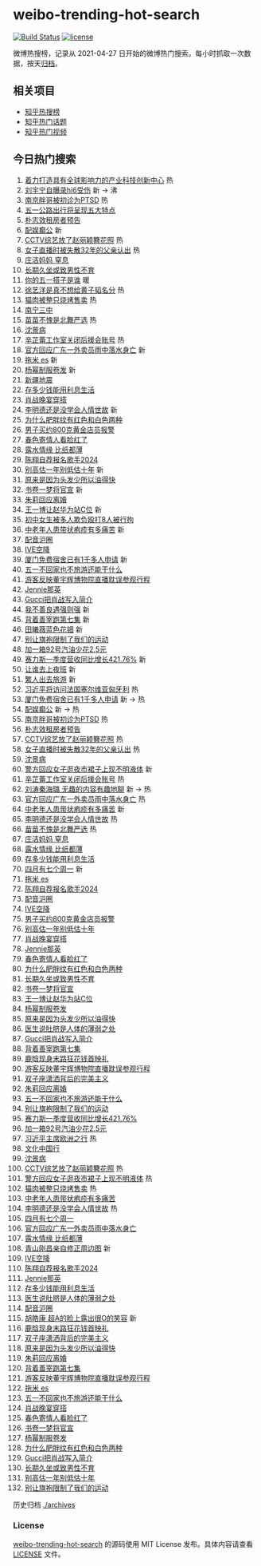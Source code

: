 # weibo-trending-hot-search

[![Build Status](https://github.com/justjavac/weibo-trending-hot-search/workflows/ci/badge.svg?branch=master)](https://github.com/justjavac/weibo-trending-hot-search/actions)
[![license](https://img.shields.io/github/license/justjavac/weibo-trending-hot-search)](https://github.com/justjavac/weibo-trending-hot-search/blob/master/LICENSE)

微博热搜榜，记录从 2021-04-27
日开始的微博热门搜索。每小时抓取一次数据，按天[归档](./archives)。

## 相关项目

- [知乎热搜榜](https://github.com/justjavac/zhihu-trending-top-search)
- [知乎热门话题](https://github.com/justjavac/zhihu-trending-hot-questions)
- [知乎热门视频](https://github.com/justjavac/zhihu-trending-hot-video)

## 今日热门搜索

<!-- BEGIN -->
<!-- 最后更新时间 Tue Apr 30 2024 02:17:13 GMT+0800 (China Standard Time) -->

1. [着力打造具有全球影响力的产业科技创新中心](https://s.weibo.com//weibo?q=%23%E7%9D%80%E5%8A%9B%E6%89%93%E9%80%A0%E5%85%B7%E6%9C%89%E5%85%A8%E7%90%83%E5%BD%B1%E5%93%8D%E5%8A%9B%E7%9A%84%E4%BA%A7%E4%B8%9A%E7%A7%91%E6%8A%80%E5%88%9B%E6%96%B0%E4%B8%AD%E5%BF%83%23&Refer=new_time)
   热
1. [刘宇宁自曝录hi6受伤](https://s.weibo.com//weibo?q=%23%E5%88%98%E5%AE%87%E5%AE%81%E8%87%AA%E6%9B%9D%E5%BD%95hi6%E5%8F%97%E4%BC%A4%23&t=31&band_rank=1&Refer=top)
   新 -> 沸
1. [南京胖哥被初诊为PTSD](https://s.weibo.com//weibo?q=%23%E5%8D%97%E4%BA%AC%E8%83%96%E5%93%A5%E8%A2%AB%E5%88%9D%E8%AF%8A%E4%B8%BAPTSD%23&t=31&band_rank=2&Refer=top)
   热
1. [五一公路出行将呈现五大特点](https://s.weibo.com//weibo?q=%23%E4%BA%94%E4%B8%80%E5%85%AC%E8%B7%AF%E5%87%BA%E8%A1%8C%E5%B0%86%E5%91%88%E7%8E%B0%E4%BA%94%E5%A4%A7%E7%89%B9%E7%82%B9%23&t=31&band_rank=3&Refer=top)
1. [朴志效租房者预告](https://s.weibo.com//weibo?q=%E6%9C%B4%E5%BF%97%E6%95%88%E7%A7%9F%E6%88%BF%E8%80%85%E9%A2%84%E5%91%8A&t=31&band_rank=4&Refer=top)
1. [配娱癫公](https://s.weibo.com//weibo?q=%E9%85%8D%E5%A8%B1%E7%99%AB%E5%85%AC&t=31&band_rank=5&Refer=top)
   新
1. [CCTV综艺放了赵丽颖簪花照](https://s.weibo.com//weibo?q=%23CCTV%E7%BB%BC%E8%89%BA%E6%94%BE%E4%BA%86%E8%B5%B5%E4%B8%BD%E9%A2%96%E7%B0%AA%E8%8A%B1%E7%85%A7%23&t=31&band_rank=6&Refer=top)
   热
1. [女子直播时被失散32年的父亲认出](https://s.weibo.com//weibo?q=%23%E5%A5%B3%E5%AD%90%E7%9B%B4%E6%92%AD%E6%97%B6%E8%A2%AB%E5%A4%B1%E6%95%A332%E5%B9%B4%E7%9A%84%E7%88%B6%E4%BA%B2%E8%AE%A4%E5%87%BA%23&t=31&band_rank=7&Refer=top)
   热
1. [庄洁妈妈 窒息](https://s.weibo.com//weibo?q=%E5%BA%84%E6%B4%81%E5%A6%88%E5%A6%88%20%E7%AA%92%E6%81%AF&t=31&band_rank=8&Refer=top)
1. [长期久坐或致男性不育](https://s.weibo.com//weibo?q=%23%E9%95%BF%E6%9C%9F%E4%B9%85%E5%9D%90%E6%88%96%E8%87%B4%E7%94%B7%E6%80%A7%E4%B8%8D%E8%82%B2%23&t=31&band_rank=9&Refer=top)
1. [你的五一搭子是谁](https://s.weibo.com//weibo?q=%23%E4%BD%A0%E7%9A%84%E4%BA%94%E4%B8%80%E6%90%AD%E5%AD%90%E6%98%AF%E8%B0%81%23&t=31&band_rank=10&Refer=top)
   暖
1. [徐艺洋是真不想给黄子韬名分](https://s.weibo.com//weibo?q=%E5%BE%90%E8%89%BA%E6%B4%8B%E6%98%AF%E7%9C%9F%E4%B8%8D%E6%83%B3%E7%BB%99%E9%BB%84%E5%AD%90%E9%9F%AC%E5%90%8D%E5%88%86&t=31&band_rank=11&Refer=top)
   热
1. [猫肉被整只烧烤售卖](https://s.weibo.com//weibo?q=%23%E7%8C%AB%E8%82%89%E8%A2%AB%E6%95%B4%E5%8F%AA%E7%83%A7%E7%83%A4%E5%94%AE%E5%8D%96%23&t=31&band_rank=12&Refer=top)
   热
1. [南宁三中](https://s.weibo.com//weibo?q=%E5%8D%97%E5%AE%81%E4%B8%89%E4%B8%AD&t=31&band_rank=13&Refer=top)
1. [苗苗不愧是北舞严选](https://s.weibo.com//weibo?q=%23%E8%8B%97%E8%8B%97%E4%B8%8D%E6%84%A7%E6%98%AF%E5%8C%97%E8%88%9E%E4%B8%A5%E9%80%89%23&t=31&band_rank=14&Refer=top)
   热
1. [沈景病](https://s.weibo.com//weibo?q=%E6%B2%88%E6%99%AF%E7%97%85&t=31&band_rank=15&Refer=top)
1. [辛芷蕾工作室关闭后援会账号](https://s.weibo.com//weibo?q=%23%E8%BE%9B%E8%8A%B7%E8%95%BE%E5%B7%A5%E4%BD%9C%E5%AE%A4%E5%85%B3%E9%97%AD%E5%90%8E%E6%8F%B4%E4%BC%9A%E8%B4%A6%E5%8F%B7%23&t=31&band_rank=16&Refer=top)
   热
1. [官方回应广东一外卖员雨中落水身亡](https://s.weibo.com//weibo?q=%23%E5%AE%98%E6%96%B9%E5%9B%9E%E5%BA%94%E5%B9%BF%E4%B8%9C%E4%B8%80%E5%A4%96%E5%8D%96%E5%91%98%E9%9B%A8%E4%B8%AD%E8%90%BD%E6%B0%B4%E8%BA%AB%E4%BA%A1%23&t=31&band_rank=17&Refer=top)
   新
1. [拖米 es](https://s.weibo.com//weibo?q=%E6%8B%96%E7%B1%B3%20es&t=31&band_rank=18&Refer=top)
   新
1. [杨幂制服卷发](https://s.weibo.com//weibo?q=%23%E6%9D%A8%E5%B9%82%E5%88%B6%E6%9C%8D%E5%8D%B7%E5%8F%91%23&t=31&band_rank=19&Refer=top)
   新
1. [新疆地震](https://s.weibo.com//weibo?q=%E6%96%B0%E7%96%86%E5%9C%B0%E9%9C%87&t=31&band_rank=20&Refer=top)
1. [存多少钱能用利息生活](https://s.weibo.com//weibo?q=%23%E5%AD%98%E5%A4%9A%E5%B0%91%E9%92%B1%E8%83%BD%E7%94%A8%E5%88%A9%E6%81%AF%E7%94%9F%E6%B4%BB%23&t=31&band_rank=21&Refer=top)
1. [肖战晚宴穿搭](https://s.weibo.com//weibo?q=%23%E8%82%96%E6%88%98%E6%99%9A%E5%AE%B4%E7%A9%BF%E6%90%AD%23&t=31&band_rank=22&Refer=top)
1. [李明德还是没学会人情世故](https://s.weibo.com//weibo?q=%23%E6%9D%8E%E6%98%8E%E5%BE%B7%E8%BF%98%E6%98%AF%E6%B2%A1%E5%AD%A6%E4%BC%9A%E4%BA%BA%E6%83%85%E4%B8%96%E6%95%85%23&t=31&band_rank=23&Refer=top)
   新
1. [为什么肥胖纹有红色和白色两种](https://s.weibo.com//weibo?q=%23%E4%B8%BA%E4%BB%80%E4%B9%88%E8%82%A5%E8%83%96%E7%BA%B9%E6%9C%89%E7%BA%A2%E8%89%B2%E5%92%8C%E7%99%BD%E8%89%B2%E4%B8%A4%E7%A7%8D%23&t=31&band_rank=24&Refer=top)
1. [男子买约800克黄金店员报警](https://s.weibo.com//weibo?q=%23%E7%94%B7%E5%AD%90%E4%B9%B0%E7%BA%A6800%E5%85%8B%E9%BB%84%E9%87%91%E5%BA%97%E5%91%98%E6%8A%A5%E8%AD%A6%23&t=31&band_rank=25&Refer=top)
1. [春色寄情人看脸红了](https://s.weibo.com//weibo?q=%23%E6%98%A5%E8%89%B2%E5%AF%84%E6%83%85%E4%BA%BA%E7%9C%8B%E8%84%B8%E7%BA%A2%E4%BA%86%23&t=31&band_rank=26&Refer=top)
1. [露水情缘 比纸都薄](https://s.weibo.com//weibo?q=%E9%9C%B2%E6%B0%B4%E6%83%85%E7%BC%98%20%E6%AF%94%E7%BA%B8%E9%83%BD%E8%96%84&t=31&band_rank=27&Refer=top)
1. [陈翔自荐报名歌手2024](https://s.weibo.com//weibo?q=%23%E9%99%88%E7%BF%94%E8%87%AA%E8%8D%90%E6%8A%A5%E5%90%8D%E6%AD%8C%E6%89%8B2024%23&t=31&band_rank=28&Refer=top)
1. [别高估一年别低估十年](https://s.weibo.com//weibo?q=%E5%88%AB%E9%AB%98%E4%BC%B0%E4%B8%80%E5%B9%B4%E5%88%AB%E4%BD%8E%E4%BC%B0%E5%8D%81%E5%B9%B4&t=31&band_rank=29&Refer=top)
   新
1. [原来是因为头发少所以油得快](https://s.weibo.com//weibo?q=%23%E5%8E%9F%E6%9D%A5%E6%98%AF%E5%9B%A0%E4%B8%BA%E5%A4%B4%E5%8F%91%E5%B0%91%E6%89%80%E4%BB%A5%E6%B2%B9%E5%BE%97%E5%BF%AB%23&t=31&band_rank=30&Refer=top)
1. [书卷一梦将官宣](https://s.weibo.com//weibo?q=%23%E4%B9%A6%E5%8D%B7%E4%B8%80%E6%A2%A6%E5%B0%86%E5%AE%98%E5%AE%A3%23&t=31&band_rank=31&Refer=top)
   新
1. [朱莉回应离婚](https://s.weibo.com//weibo?q=%23%E6%9C%B1%E8%8E%89%E5%9B%9E%E5%BA%94%E7%A6%BB%E5%A9%9A%23&t=31&band_rank=32&Refer=top)
1. [王一博让赵华为站C位](https://s.weibo.com//weibo?q=%23%E7%8E%8B%E4%B8%80%E5%8D%9A%E8%AE%A9%E8%B5%B5%E5%8D%8E%E4%B8%BA%E7%AB%99C%E4%BD%8D%23&t=31&band_rank=33&Refer=top)
   新
1. [初中女生被多人欺负殴打8人被行拘](https://s.weibo.com//weibo?q=%23%E5%88%9D%E4%B8%AD%E5%A5%B3%E7%94%9F%E8%A2%AB%E5%A4%9A%E4%BA%BA%E6%AC%BA%E8%B4%9F%E6%AE%B4%E6%89%938%E4%BA%BA%E8%A2%AB%E8%A1%8C%E6%8B%98%23&t=31&band_rank=34&Refer=top)
1. [中老年人患带状疱疹有多痛苦](https://s.weibo.com//weibo?q=%23%E4%B8%AD%E8%80%81%E5%B9%B4%E4%BA%BA%E6%82%A3%E5%B8%A6%E7%8A%B6%E7%96%B1%E7%96%B9%E6%9C%89%E5%A4%9A%E7%97%9B%E8%8B%A6%23&t=31&band_rank=35&Refer=top)
   新
1. [配音沪圈](https://s.weibo.com//weibo?q=%E9%85%8D%E9%9F%B3%E6%B2%AA%E5%9C%88&t=31&band_rank=36&Refer=top)
1. [IVE空降](https://s.weibo.com//weibo?q=IVE%E7%A9%BA%E9%99%8D&t=31&band_rank=37&Refer=top)
1. [厦门免费宿舍已有1千多人申请](https://s.weibo.com//weibo?q=%23%E5%8E%A6%E9%97%A8%E5%85%8D%E8%B4%B9%E5%AE%BF%E8%88%8D%E5%B7%B2%E6%9C%891%E5%8D%83%E5%A4%9A%E4%BA%BA%E7%94%B3%E8%AF%B7%23&t=31&band_rank=38&Refer=top)
   新
1. [五一不回家也不旅游还能干什么](https://s.weibo.com//weibo?q=%23%E4%BA%94%E4%B8%80%E4%B8%8D%E5%9B%9E%E5%AE%B6%E4%B9%9F%E4%B8%8D%E6%97%85%E6%B8%B8%E8%BF%98%E8%83%BD%E5%B9%B2%E4%BB%80%E4%B9%88%23&t=31&band_rank=39&Refer=top)
1. [游客反映董宇辉博物院直播耽误参观行程](https://s.weibo.com//weibo?q=%23%E6%B8%B8%E5%AE%A2%E5%8F%8D%E6%98%A0%E8%91%A3%E5%AE%87%E8%BE%89%E5%8D%9A%E7%89%A9%E9%99%A2%E7%9B%B4%E6%92%AD%E8%80%BD%E8%AF%AF%E5%8F%82%E8%A7%82%E8%A1%8C%E7%A8%8B%23&t=31&band_rank=40&Refer=top)
1. [Jennie那英](https://s.weibo.com//weibo?q=%23Jennie%E9%82%A3%E8%8B%B1%23&t=31&band_rank=41&Refer=top)
1. [Gucci把肖战写入简介](https://s.weibo.com//weibo?q=%23Gucci%E6%8A%8A%E8%82%96%E6%88%98%E5%86%99%E5%85%A5%E7%AE%80%E4%BB%8B%23&t=31&band_rank=42&Refer=top)
1. [我不善良遇强则强](https://s.weibo.com//weibo?q=%23%E6%88%91%E4%B8%8D%E5%96%84%E8%89%AF%E9%81%87%E5%BC%BA%E5%88%99%E5%BC%BA%23&t=31&band_rank=43&Refer=top)
   新
1. [背着善宰跑第七集](https://s.weibo.com//weibo?q=%E8%83%8C%E7%9D%80%E5%96%84%E5%AE%B0%E8%B7%91%E7%AC%AC%E4%B8%83%E9%9B%86&t=31&band_rank=44&Refer=top)
   新
1. [田曦薇蓝色花钿](https://s.weibo.com//weibo?q=%23%E7%94%B0%E6%9B%A6%E8%96%87%E8%93%9D%E8%89%B2%E8%8A%B1%E9%92%BF%23&t=31&band_rank=45&Refer=top)
   新
1. [别让旗袍限制了我们的运动](https://s.weibo.com//weibo?q=%23%E5%88%AB%E8%AE%A9%E6%97%97%E8%A2%8D%E9%99%90%E5%88%B6%E4%BA%86%E6%88%91%E4%BB%AC%E7%9A%84%E8%BF%90%E5%8A%A8%23&t=31&band_rank=46&Refer=top)
1. [加一箱92号汽油少花2.5元](https://s.weibo.com//weibo?q=%23%E5%8A%A0%E4%B8%80%E7%AE%B192%E5%8F%B7%E6%B1%BD%E6%B2%B9%E5%B0%91%E8%8A%B12.5%E5%85%83%23&t=31&band_rank=47&Refer=top)
1. [赛力斯一季度营收同比增长421.76%](https://s.weibo.com//weibo?q=%23%E8%B5%9B%E5%8A%9B%E6%96%AF%E4%B8%80%E5%AD%A3%E5%BA%A6%E8%90%A5%E6%94%B6%E5%90%8C%E6%AF%94%E5%A2%9E%E9%95%BF421.76%25%23&t=31&band_rank=48&Refer=top)
   新
1. [让谁去上夜班](https://s.weibo.com//weibo?q=%E8%AE%A9%E8%B0%81%E5%8E%BB%E4%B8%8A%E5%A4%9C%E7%8F%AD&t=31&band_rank=49&Refer=top)
   新
1. [繁人出去旅游](https://s.weibo.com//weibo?q=%23%E7%B9%81%E4%BA%BA%E5%87%BA%E5%8E%BB%E6%97%85%E6%B8%B8%23&t=31&band_rank=50&Refer=top)
   新
1. [习近平将访问法国塞尔维亚匈牙利](https://s.weibo.com//weibo?q=%23%E4%B9%A0%E8%BF%91%E5%B9%B3%E5%B0%86%E8%AE%BF%E9%97%AE%E6%B3%95%E5%9B%BD%E5%A1%9E%E5%B0%94%E7%BB%B4%E4%BA%9A%E5%8C%88%E7%89%99%E5%88%A9%23&Refer=new_time)
   热
1. [厦门免费宿舍已有1千多人申请](https://s.weibo.com//weibo?q=%23%E5%8E%A6%E9%97%A8%E5%85%8D%E8%B4%B9%E5%AE%BF%E8%88%8D%E5%B7%B2%E6%9C%891%E5%8D%83%E5%A4%9A%E4%BA%BA%E7%94%B3%E8%AF%B7%23&t=31&band_rank=2&Refer=top)
   新 -> 热
1. [配娱癫公](https://s.weibo.com//weibo?q=%E9%85%8D%E5%A8%B1%E7%99%AB%E5%85%AC&t=31&band_rank=4&Refer=top)
   新 -> 热
1. [南京胖哥被初诊为PTSD](https://s.weibo.com//weibo?q=%23%E5%8D%97%E4%BA%AC%E8%83%96%E5%93%A5%E8%A2%AB%E5%88%9D%E8%AF%8A%E4%B8%BAPTSD%23&t=31&band_rank=5&Refer=top)
   热
1. [朴志效租房者预告](https://s.weibo.com//weibo?q=%E6%9C%B4%E5%BF%97%E6%95%88%E7%A7%9F%E6%88%BF%E8%80%85%E9%A2%84%E5%91%8A&t=31&band_rank=6&Refer=top)
1. [CCTV综艺放了赵丽颖簪花照](https://s.weibo.com//weibo?q=%23CCTV%E7%BB%BC%E8%89%BA%E6%94%BE%E4%BA%86%E8%B5%B5%E4%B8%BD%E9%A2%96%E7%B0%AA%E8%8A%B1%E7%85%A7%23&t=31&band_rank=7&Refer=top)
   热
1. [女子直播时被失散32年的父亲认出](https://s.weibo.com//weibo?q=%23%E5%A5%B3%E5%AD%90%E7%9B%B4%E6%92%AD%E6%97%B6%E8%A2%AB%E5%A4%B1%E6%95%A332%E5%B9%B4%E7%9A%84%E7%88%B6%E4%BA%B2%E8%AE%A4%E5%87%BA%23&t=31&band_rank=8&Refer=top)
   热
1. [沈景病](https://s.weibo.com//weibo?q=%E6%B2%88%E6%99%AF%E7%97%85&t=31&band_rank=9&Refer=top)
1. [警方回应女子逛夜市裙子上现不明液体](https://s.weibo.com//weibo?q=%23%E8%AD%A6%E6%96%B9%E5%9B%9E%E5%BA%94%E5%A5%B3%E5%AD%90%E9%80%9B%E5%A4%9C%E5%B8%82%E8%A3%99%E5%AD%90%E4%B8%8A%E7%8E%B0%E4%B8%8D%E6%98%8E%E6%B6%B2%E4%BD%93%23&t=31&band_rank=13&Refer=top)
   新
1. [辛芷蕾工作室关闭后援会账号](https://s.weibo.com//weibo?q=%23%E8%BE%9B%E8%8A%B7%E8%95%BE%E5%B7%A5%E4%BD%9C%E5%AE%A4%E5%85%B3%E9%97%AD%E5%90%8E%E6%8F%B4%E4%BC%9A%E8%B4%A6%E5%8F%B7%23&t=31&band_rank=14&Refer=top)
   热
1. [刘涛秦海璐 无趣的内容有趣地聊](https://s.weibo.com//weibo?q=%E5%88%98%E6%B6%9B%E7%A7%A6%E6%B5%B7%E7%92%90%20%E6%97%A0%E8%B6%A3%E7%9A%84%E5%86%85%E5%AE%B9%E6%9C%89%E8%B6%A3%E5%9C%B0%E8%81%8A&t=31&band_rank=15&Refer=top)
   新 -> 热
1. [官方回应广东一外卖员雨中落水身亡](https://s.weibo.com//weibo?q=%23%E5%AE%98%E6%96%B9%E5%9B%9E%E5%BA%94%E5%B9%BF%E4%B8%9C%E4%B8%80%E5%A4%96%E5%8D%96%E5%91%98%E9%9B%A8%E4%B8%AD%E8%90%BD%E6%B0%B4%E8%BA%AB%E4%BA%A1%23&t=31&band_rank=16&Refer=top)
   热
1. [中老年人患带状疱疹有多痛苦](https://s.weibo.com//weibo?q=%23%E4%B8%AD%E8%80%81%E5%B9%B4%E4%BA%BA%E6%82%A3%E5%B8%A6%E7%8A%B6%E7%96%B1%E7%96%B9%E6%9C%89%E5%A4%9A%E7%97%9B%E8%8B%A6%23&t=31&band_rank=17&Refer=top)
   新
1. [李明德还是没学会人情世故](https://s.weibo.com//weibo?q=%23%E6%9D%8E%E6%98%8E%E5%BE%B7%E8%BF%98%E6%98%AF%E6%B2%A1%E5%AD%A6%E4%BC%9A%E4%BA%BA%E6%83%85%E4%B8%96%E6%95%85%23&t=31&band_rank=18&Refer=top)
   热
1. [苗苗不愧是北舞严选](https://s.weibo.com//weibo?q=%23%E8%8B%97%E8%8B%97%E4%B8%8D%E6%84%A7%E6%98%AF%E5%8C%97%E8%88%9E%E4%B8%A5%E9%80%89%23&t=31&band_rank=19&Refer=top)
   热
1. [庄洁妈妈 窒息](https://s.weibo.com//weibo?q=%E5%BA%84%E6%B4%81%E5%A6%88%E5%A6%88%20%E7%AA%92%E6%81%AF&t=31&band_rank=21&Refer=top)
1. [露水情缘 比纸都薄](https://s.weibo.com//weibo?q=%E9%9C%B2%E6%B0%B4%E6%83%85%E7%BC%98%20%E6%AF%94%E7%BA%B8%E9%83%BD%E8%96%84&t=31&band_rank=22&Refer=top)
1. [存多少钱能用利息生活](https://s.weibo.com//weibo?q=%23%E5%AD%98%E5%A4%9A%E5%B0%91%E9%92%B1%E8%83%BD%E7%94%A8%E5%88%A9%E6%81%AF%E7%94%9F%E6%B4%BB%23&t=31&band_rank=23&Refer=top)
1. [四月有七个周一](https://s.weibo.com//weibo?q=%E5%9B%9B%E6%9C%88%E6%9C%89%E4%B8%83%E4%B8%AA%E5%91%A8%E4%B8%80&t=31&band_rank=24&Refer=top)
   新
1. [拖米 es](https://s.weibo.com//weibo?q=%E6%8B%96%E7%B1%B3%20es&t=31&band_rank=25&Refer=top)
1. [陈翔自荐报名歌手2024](https://s.weibo.com//weibo?q=%23%E9%99%88%E7%BF%94%E8%87%AA%E8%8D%90%E6%8A%A5%E5%90%8D%E6%AD%8C%E6%89%8B2024%23&t=31&band_rank=26&Refer=top)
1. [配音沪圈](https://s.weibo.com//weibo?q=%E9%85%8D%E9%9F%B3%E6%B2%AA%E5%9C%88&t=31&band_rank=27&Refer=top)
1. [IVE空降](https://s.weibo.com//weibo?q=IVE%E7%A9%BA%E9%99%8D&t=31&band_rank=28&Refer=top)
1. [男子买约800克黄金店员报警](https://s.weibo.com//weibo?q=%23%E7%94%B7%E5%AD%90%E4%B9%B0%E7%BA%A6800%E5%85%8B%E9%BB%84%E9%87%91%E5%BA%97%E5%91%98%E6%8A%A5%E8%AD%A6%23&t=31&band_rank=29&Refer=top)
1. [别高估一年别低估十年](https://s.weibo.com//weibo?q=%E5%88%AB%E9%AB%98%E4%BC%B0%E4%B8%80%E5%B9%B4%E5%88%AB%E4%BD%8E%E4%BC%B0%E5%8D%81%E5%B9%B4&t=31&band_rank=30&Refer=top)
1. [肖战晚宴穿搭](https://s.weibo.com//weibo?q=%23%E8%82%96%E6%88%98%E6%99%9A%E5%AE%B4%E7%A9%BF%E6%90%AD%23&t=31&band_rank=31&Refer=top)
1. [Jennie那英](https://s.weibo.com//weibo?q=%23Jennie%E9%82%A3%E8%8B%B1%23&t=31&band_rank=32&Refer=top)
1. [春色寄情人看脸红了](https://s.weibo.com//weibo?q=%23%E6%98%A5%E8%89%B2%E5%AF%84%E6%83%85%E4%BA%BA%E7%9C%8B%E8%84%B8%E7%BA%A2%E4%BA%86%23&t=31&band_rank=33&Refer=top)
1. [为什么肥胖纹有红色和白色两种](https://s.weibo.com//weibo?q=%23%E4%B8%BA%E4%BB%80%E4%B9%88%E8%82%A5%E8%83%96%E7%BA%B9%E6%9C%89%E7%BA%A2%E8%89%B2%E5%92%8C%E7%99%BD%E8%89%B2%E4%B8%A4%E7%A7%8D%23&t=31&band_rank=34&Refer=top)
1. [长期久坐或致男性不育](https://s.weibo.com//weibo?q=%23%E9%95%BF%E6%9C%9F%E4%B9%85%E5%9D%90%E6%88%96%E8%87%B4%E7%94%B7%E6%80%A7%E4%B8%8D%E8%82%B2%23&t=31&band_rank=35&Refer=top)
1. [书卷一梦将官宣](https://s.weibo.com//weibo?q=%23%E4%B9%A6%E5%8D%B7%E4%B8%80%E6%A2%A6%E5%B0%86%E5%AE%98%E5%AE%A3%23&t=31&band_rank=36&Refer=top)
1. [王一博让赵华为站C位](https://s.weibo.com//weibo?q=%23%E7%8E%8B%E4%B8%80%E5%8D%9A%E8%AE%A9%E8%B5%B5%E5%8D%8E%E4%B8%BA%E7%AB%99C%E4%BD%8D%23&t=31&band_rank=37&Refer=top)
1. [杨幂制服卷发](https://s.weibo.com//weibo?q=%23%E6%9D%A8%E5%B9%82%E5%88%B6%E6%9C%8D%E5%8D%B7%E5%8F%91%23&t=31&band_rank=38&Refer=top)
1. [原来是因为头发少所以油得快](https://s.weibo.com//weibo?q=%23%E5%8E%9F%E6%9D%A5%E6%98%AF%E5%9B%A0%E4%B8%BA%E5%A4%B4%E5%8F%91%E5%B0%91%E6%89%80%E4%BB%A5%E6%B2%B9%E5%BE%97%E5%BF%AB%23&t=31&band_rank=39&Refer=top)
1. [医生说肚脐是人体的薄弱之处](https://s.weibo.com//weibo?q=%23%E5%8C%BB%E7%94%9F%E8%AF%B4%E8%82%9A%E8%84%90%E6%98%AF%E4%BA%BA%E4%BD%93%E7%9A%84%E8%96%84%E5%BC%B1%E4%B9%8B%E5%A4%84%23&t=31&band_rank=40&Refer=top)
1. [Gucci把肖战写入简介](https://s.weibo.com//weibo?q=%23Gucci%E6%8A%8A%E8%82%96%E6%88%98%E5%86%99%E5%85%A5%E7%AE%80%E4%BB%8B%23&t=31&band_rank=41&Refer=top)
1. [背着善宰跑第七集](https://s.weibo.com//weibo?q=%E8%83%8C%E7%9D%80%E5%96%84%E5%AE%B0%E8%B7%91%E7%AC%AC%E4%B8%83%E9%9B%86&t=31&band_rank=42&Refer=top)
1. [鹿晗现身末路狂花钱首映礼](https://s.weibo.com//weibo?q=%23%E9%B9%BF%E6%99%97%E7%8E%B0%E8%BA%AB%E6%9C%AB%E8%B7%AF%E7%8B%82%E8%8A%B1%E9%92%B1%E9%A6%96%E6%98%A0%E7%A4%BC%23&t=31&band_rank=43&Refer=top)
1. [游客反映董宇辉博物院直播耽误参观行程](https://s.weibo.com//weibo?q=%23%E6%B8%B8%E5%AE%A2%E5%8F%8D%E6%98%A0%E8%91%A3%E5%AE%87%E8%BE%89%E5%8D%9A%E7%89%A9%E9%99%A2%E7%9B%B4%E6%92%AD%E8%80%BD%E8%AF%AF%E5%8F%82%E8%A7%82%E8%A1%8C%E7%A8%8B%23&t=31&band_rank=44&Refer=top)
1. [双子座潇洒背后的完美主义](https://s.weibo.com//weibo?q=%23%E5%8F%8C%E5%AD%90%E5%BA%A7%E6%BD%87%E6%B4%92%E8%83%8C%E5%90%8E%E7%9A%84%E5%AE%8C%E7%BE%8E%E4%B8%BB%E4%B9%89%23&t=31&band_rank=45&Refer=top)
1. [朱莉回应离婚](https://s.weibo.com//weibo?q=%23%E6%9C%B1%E8%8E%89%E5%9B%9E%E5%BA%94%E7%A6%BB%E5%A9%9A%23&t=31&band_rank=46&Refer=top)
1. [五一不回家也不旅游还能干什么](https://s.weibo.com//weibo?q=%23%E4%BA%94%E4%B8%80%E4%B8%8D%E5%9B%9E%E5%AE%B6%E4%B9%9F%E4%B8%8D%E6%97%85%E6%B8%B8%E8%BF%98%E8%83%BD%E5%B9%B2%E4%BB%80%E4%B9%88%23&t=31&band_rank=47&Refer=top)
1. [别让旗袍限制了我们的运动](https://s.weibo.com//weibo?q=%23%E5%88%AB%E8%AE%A9%E6%97%97%E8%A2%8D%E9%99%90%E5%88%B6%E4%BA%86%E6%88%91%E4%BB%AC%E7%9A%84%E8%BF%90%E5%8A%A8%23&t=31&band_rank=48&Refer=top)
1. [赛力斯一季度营收同比增长421.76%](https://s.weibo.com//weibo?q=%23%E8%B5%9B%E5%8A%9B%E6%96%AF%E4%B8%80%E5%AD%A3%E5%BA%A6%E8%90%A5%E6%94%B6%E5%90%8C%E6%AF%94%E5%A2%9E%E9%95%BF421.76%25%23&t=31&band_rank=49&Refer=top)
1. [加一箱92号汽油少花2.5元](https://s.weibo.com//weibo?q=%23%E5%8A%A0%E4%B8%80%E7%AE%B192%E5%8F%B7%E6%B1%BD%E6%B2%B9%E5%B0%91%E8%8A%B12.5%E5%85%83%23&t=31&band_rank=50&Refer=top)
1. [习近平主席欧洲之行](https://s.weibo.com//weibo?q=%23%E4%B9%A0%E8%BF%91%E5%B9%B3%E4%B8%BB%E5%B8%AD%E6%AC%A7%E6%B4%B2%E4%B9%8B%E8%A1%8C%23&Refer=new_time)
   热
1. [文化中国行](https://s.weibo.com//weibo?q=%23%E6%96%87%E5%8C%96%E4%B8%AD%E5%9B%BD%E8%A1%8C%23&t=31&band_rank=3&Refer=top)
1. [沈景病](https://s.weibo.com//weibo?q=%E6%B2%88%E6%99%AF%E7%97%85&t=31&band_rank=8&Refer=top)
1. [CCTV综艺放了赵丽颖簪花照](https://s.weibo.com//weibo?q=%23CCTV%E7%BB%BC%E8%89%BA%E6%94%BE%E4%BA%86%E8%B5%B5%E4%B8%BD%E9%A2%96%E7%B0%AA%E8%8A%B1%E7%85%A7%23&t=31&band_rank=9&Refer=top)
   热
1. [警方回应女子逛夜市裙子上现不明液体](https://s.weibo.com//weibo?q=%23%E8%AD%A6%E6%96%B9%E5%9B%9E%E5%BA%94%E5%A5%B3%E5%AD%90%E9%80%9B%E5%A4%9C%E5%B8%82%E8%A3%99%E5%AD%90%E4%B8%8A%E7%8E%B0%E4%B8%8D%E6%98%8E%E6%B6%B2%E4%BD%93%23&t=31&band_rank=12&Refer=top)
   热
1. [猫肉被整只烧烤售卖](https://s.weibo.com//weibo?q=%23%E7%8C%AB%E8%82%89%E8%A2%AB%E6%95%B4%E5%8F%AA%E7%83%A7%E7%83%A4%E5%94%AE%E5%8D%96%23&t=31&band_rank=13&Refer=top)
   热
1. [中老年人患带状疱疹有多痛苦](https://s.weibo.com//weibo?q=%23%E4%B8%AD%E8%80%81%E5%B9%B4%E4%BA%BA%E6%82%A3%E5%B8%A6%E7%8A%B6%E7%96%B1%E7%96%B9%E6%9C%89%E5%A4%9A%E7%97%9B%E8%8B%A6%23&t=31&band_rank=16&Refer=top)
1. [李明德还是没学会人情世故](https://s.weibo.com//weibo?q=%23%E6%9D%8E%E6%98%8E%E5%BE%B7%E8%BF%98%E6%98%AF%E6%B2%A1%E5%AD%A6%E4%BC%9A%E4%BA%BA%E6%83%85%E4%B8%96%E6%95%85%23&t=31&band_rank=17&Refer=top)
   热
1. [四月有七个周一](https://s.weibo.com//weibo?q=%E5%9B%9B%E6%9C%88%E6%9C%89%E4%B8%83%E4%B8%AA%E5%91%A8%E4%B8%80&t=31&band_rank=18&Refer=top)
1. [官方回应广东一外卖员雨中落水身亡](https://s.weibo.com//weibo?q=%23%E5%AE%98%E6%96%B9%E5%9B%9E%E5%BA%94%E5%B9%BF%E4%B8%9C%E4%B8%80%E5%A4%96%E5%8D%96%E5%91%98%E9%9B%A8%E4%B8%AD%E8%90%BD%E6%B0%B4%E8%BA%AB%E4%BA%A1%23&t=31&band_rank=22&Refer=top)
1. [露水情缘 比纸都薄](https://s.weibo.com//weibo?q=%E9%9C%B2%E6%B0%B4%E6%83%85%E7%BC%98%20%E6%AF%94%E7%BA%B8%E9%83%BD%E8%96%84&t=31&band_rank=23&Refer=top)
1. [青山刚昌亲自修正周边图](https://s.weibo.com//weibo?q=%E9%9D%92%E5%B1%B1%E5%88%9A%E6%98%8C%E4%BA%B2%E8%87%AA%E4%BF%AE%E6%AD%A3%E5%91%A8%E8%BE%B9%E5%9B%BE&t=31&band_rank=24&Refer=top)
   新
1. [IVE空降](https://s.weibo.com//weibo?q=IVE%E7%A9%BA%E9%99%8D&t=31&band_rank=26&Refer=top)
1. [陈翔自荐报名歌手2024](https://s.weibo.com//weibo?q=%23%E9%99%88%E7%BF%94%E8%87%AA%E8%8D%90%E6%8A%A5%E5%90%8D%E6%AD%8C%E6%89%8B2024%23&t=31&band_rank=27&Refer=top)
1. [Jennie那英](https://s.weibo.com//weibo?q=%23Jennie%E9%82%A3%E8%8B%B1%23&t=31&band_rank=28&Refer=top)
1. [存多少钱能用利息生活](https://s.weibo.com//weibo?q=%23%E5%AD%98%E5%A4%9A%E5%B0%91%E9%92%B1%E8%83%BD%E7%94%A8%E5%88%A9%E6%81%AF%E7%94%9F%E6%B4%BB%23&t=31&band_rank=29&Refer=top)
1. [医生说肚脐是人体的薄弱之处](https://s.weibo.com//weibo?q=%23%E5%8C%BB%E7%94%9F%E8%AF%B4%E8%82%9A%E8%84%90%E6%98%AF%E4%BA%BA%E4%BD%93%E7%9A%84%E8%96%84%E5%BC%B1%E4%B9%8B%E5%A4%84%23&t=31&band_rank=30&Refer=top)
1. [配音沪圈](https://s.weibo.com//weibo?q=%E9%85%8D%E9%9F%B3%E6%B2%AA%E5%9C%88&t=31&band_rank=31&Refer=top)
1. [胡皓康 超A的脸上露出很O的笑容](https://s.weibo.com//weibo?q=%E8%83%A1%E7%9A%93%E5%BA%B7%20%E8%B6%85A%E7%9A%84%E8%84%B8%E4%B8%8A%E9%9C%B2%E5%87%BA%E5%BE%88O%E7%9A%84%E7%AC%91%E5%AE%B9&t=31&band_rank=32&Refer=top)
   新
1. [鹿晗现身末路狂花钱首映礼](https://s.weibo.com//weibo?q=%23%E9%B9%BF%E6%99%97%E7%8E%B0%E8%BA%AB%E6%9C%AB%E8%B7%AF%E7%8B%82%E8%8A%B1%E9%92%B1%E9%A6%96%E6%98%A0%E7%A4%BC%23&t=31&band_rank=33&Refer=top)
1. [双子座潇洒背后的完美主义](https://s.weibo.com//weibo?q=%23%E5%8F%8C%E5%AD%90%E5%BA%A7%E6%BD%87%E6%B4%92%E8%83%8C%E5%90%8E%E7%9A%84%E5%AE%8C%E7%BE%8E%E4%B8%BB%E4%B9%89%23&t=31&band_rank=34&Refer=top)
1. [原来是因为头发少所以油得快](https://s.weibo.com//weibo?q=%23%E5%8E%9F%E6%9D%A5%E6%98%AF%E5%9B%A0%E4%B8%BA%E5%A4%B4%E5%8F%91%E5%B0%91%E6%89%80%E4%BB%A5%E6%B2%B9%E5%BE%97%E5%BF%AB%23&t=31&band_rank=35&Refer=top)
1. [朱莉回应离婚](https://s.weibo.com//weibo?q=%23%E6%9C%B1%E8%8E%89%E5%9B%9E%E5%BA%94%E7%A6%BB%E5%A9%9A%23&t=31&band_rank=36&Refer=top)
1. [背着善宰跑第七集](https://s.weibo.com//weibo?q=%E8%83%8C%E7%9D%80%E5%96%84%E5%AE%B0%E8%B7%91%E7%AC%AC%E4%B8%83%E9%9B%86&t=31&band_rank=37&Refer=top)
1. [游客反映董宇辉博物院直播耽误参观行程](https://s.weibo.com//weibo?q=%23%E6%B8%B8%E5%AE%A2%E5%8F%8D%E6%98%A0%E8%91%A3%E5%AE%87%E8%BE%89%E5%8D%9A%E7%89%A9%E9%99%A2%E7%9B%B4%E6%92%AD%E8%80%BD%E8%AF%AF%E5%8F%82%E8%A7%82%E8%A1%8C%E7%A8%8B%23&t=31&band_rank=38&Refer=top)
1. [拖米 es](https://s.weibo.com//weibo?q=%E6%8B%96%E7%B1%B3%20es&t=31&band_rank=39&Refer=top)
1. [五一不回家也不旅游还能干什么](https://s.weibo.com//weibo?q=%23%E4%BA%94%E4%B8%80%E4%B8%8D%E5%9B%9E%E5%AE%B6%E4%B9%9F%E4%B8%8D%E6%97%85%E6%B8%B8%E8%BF%98%E8%83%BD%E5%B9%B2%E4%BB%80%E4%B9%88%23&t=31&band_rank=40&Refer=top)
1. [肖战晚宴穿搭](https://s.weibo.com//weibo?q=%23%E8%82%96%E6%88%98%E6%99%9A%E5%AE%B4%E7%A9%BF%E6%90%AD%23&t=31&band_rank=41&Refer=top)
1. [春色寄情人看脸红了](https://s.weibo.com//weibo?q=%23%E6%98%A5%E8%89%B2%E5%AF%84%E6%83%85%E4%BA%BA%E7%9C%8B%E8%84%B8%E7%BA%A2%E4%BA%86%23&t=31&band_rank=42&Refer=top)
1. [书卷一梦将官宣](https://s.weibo.com//weibo?q=%23%E4%B9%A6%E5%8D%B7%E4%B8%80%E6%A2%A6%E5%B0%86%E5%AE%98%E5%AE%A3%23&t=31&band_rank=43&Refer=top)
1. [杨幂制服卷发](https://s.weibo.com//weibo?q=%23%E6%9D%A8%E5%B9%82%E5%88%B6%E6%9C%8D%E5%8D%B7%E5%8F%91%23&t=31&band_rank=44&Refer=top)
1. [为什么肥胖纹有红色和白色两种](https://s.weibo.com//weibo?q=%23%E4%B8%BA%E4%BB%80%E4%B9%88%E8%82%A5%E8%83%96%E7%BA%B9%E6%9C%89%E7%BA%A2%E8%89%B2%E5%92%8C%E7%99%BD%E8%89%B2%E4%B8%A4%E7%A7%8D%23&t=31&band_rank=45&Refer=top)
1. [Gucci把肖战写入简介](https://s.weibo.com//weibo?q=%23Gucci%E6%8A%8A%E8%82%96%E6%88%98%E5%86%99%E5%85%A5%E7%AE%80%E4%BB%8B%23&t=31&band_rank=46&Refer=top)
1. [长期久坐或致男性不育](https://s.weibo.com//weibo?q=%23%E9%95%BF%E6%9C%9F%E4%B9%85%E5%9D%90%E6%88%96%E8%87%B4%E7%94%B7%E6%80%A7%E4%B8%8D%E8%82%B2%23&t=31&band_rank=47&Refer=top)
1. [别高估一年别低估十年](https://s.weibo.com//weibo?q=%E5%88%AB%E9%AB%98%E4%BC%B0%E4%B8%80%E5%B9%B4%E5%88%AB%E4%BD%8E%E4%BC%B0%E5%8D%81%E5%B9%B4&t=31&band_rank=48&Refer=top)
1. [别让旗袍限制了我们的运动](https://s.weibo.com//weibo?q=%23%E5%88%AB%E8%AE%A9%E6%97%97%E8%A2%8D%E9%99%90%E5%88%B6%E4%BA%86%E6%88%91%E4%BB%AC%E7%9A%84%E8%BF%90%E5%8A%A8%23&t=31&band_rank=49&Refer=top)

<!-- END -->

历史归档 [./archives](./archives)

### License

[weibo-trending-hot-search](https://github.com/justjavac/weibo-trending-hot-search)
的源码使用 MIT License 发布。具体内容请查看 [LICENSE](./LICENSE) 文件。
